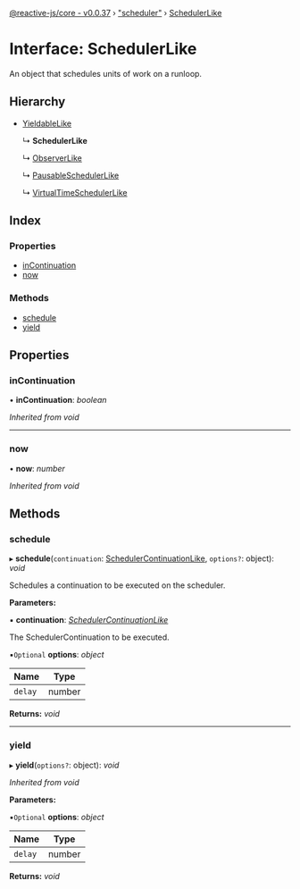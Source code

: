 [@reactive-js/core - v0.0.37](../README.md) › ["scheduler"](../modules/_scheduler_.md) › [SchedulerLike](_scheduler_.schedulerlike.md)

# Interface: SchedulerLike

An object that schedules units of work on a runloop.

## Hierarchy

* [YieldableLike](_scheduler_.yieldablelike.md)

  ↳ **SchedulerLike**

  ↳ [ObserverLike](_observable_.observerlike.md)

  ↳ [PausableSchedulerLike](_scheduler_.pausableschedulerlike.md)

  ↳ [VirtualTimeSchedulerLike](_scheduler_.virtualtimeschedulerlike.md)

## Index

### Properties

* [inContinuation](_scheduler_.schedulerlike.md#incontinuation)
* [now](_scheduler_.schedulerlike.md#now)

### Methods

* [schedule](_scheduler_.schedulerlike.md#schedule)
* [yield](_scheduler_.schedulerlike.md#yield)

## Properties

###  inContinuation

• **inContinuation**: *boolean*

*Inherited from void*

___

###  now

• **now**: *number*

*Inherited from void*

## Methods

###  schedule

▸ **schedule**(`continuation`: [SchedulerContinuationLike](_scheduler_.schedulercontinuationlike.md), `options?`: object): *void*

Schedules a continuation to be executed on the scheduler.

**Parameters:**

▪ **continuation**: *[SchedulerContinuationLike](_scheduler_.schedulercontinuationlike.md)*

The SchedulerContinuation to be executed.

▪`Optional`  **options**: *object*

Name | Type |
------ | ------ |
`delay` | number |

**Returns:** *void*

___

###  yield

▸ **yield**(`options?`: object): *void*

*Inherited from void*

**Parameters:**

▪`Optional`  **options**: *object*

Name | Type |
------ | ------ |
`delay` | number |

**Returns:** *void*
